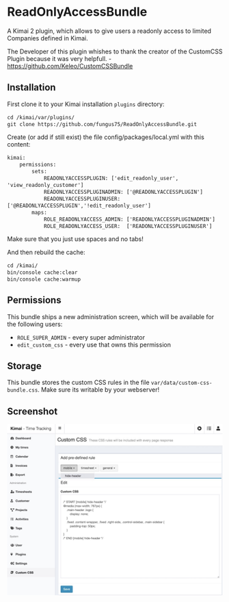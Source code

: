 # ReadOnlyAccessBundle

A Kimai 2 plugin, which allows to give users a readonly access to limited Companies defined in Kimai.

The Developer of this plugin whishes to thank the creator of the CustomCSS Plugin because it was very helpfull. - https://github.com/Keleo/CustomCSSBundle

## Installation

First clone it to your Kimai installation `plugins` directory:
```
cd /kimai/var/plugins/
git clone https://github.com/fungus75/ReadOnlyAccessBundle.git
```

Create (or add if still exist) the file config/packages/local.yml
with this content:
```
kimai:
    permissions:
        sets:
            READONLYACCESSPLUGIN: ['edit_readonly_user', 'view_readonly_customer']
            READONLYACCESSPLUGINADMIN: ['@READONLYACCESSPLUGIN']
            READONLYACCESSPLUGINUSER:  ['@READONLYACCESSPLUGIN','!edit_readonly_user']
        maps:
            ROLE_READONLYACCESS_ADMIN: ['READONLYACCESSPLUGINADMIN']
            ROLE_READONLYACCESS_USER:  ['READONLYACCESSPLUGINUSER']
```
Make sure that you just use spaces and no tabs!


And then rebuild the cache: 
```
cd /kimai/
bin/console cache:clear
bin/console cache:warmup
```

## Permissions

This bundle ships a new administration screen, which will be available for the following users:

- `ROLE_SUPER_ADMIN` - every super administrator
- `edit_custom_css` - every use that owns this permission 
 
## Storage

This bundle stores the custom CSS rules in the file `var/data/custom-css-bundle.css`. 
Make sure its writable by your webserver!

## Screenshot

![Screenshot](https://raw.githubusercontent.com/Keleo/CustomCSSBundle/master/screenshot.jpg)
